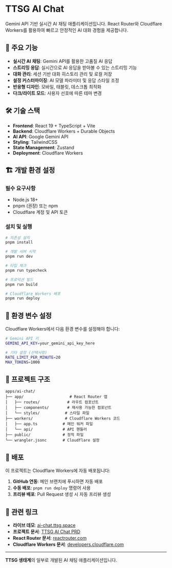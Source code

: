# TTSG AI Chat

Gemini API 기반 실시간 AI 채팅 애플리케이션입니다. React Router와 Cloudflare Workers를 활용하여 빠르고 안정적인 AI 대화 경험을 제공합니다.

## 🚀 주요 기능

- **실시간 AI 채팅**: Gemini API를 활용한 고품질 AI 응답
- **스트리밍 응답**: 실시간으로 AI 응답을 받아볼 수 있는 스트리밍 기능
- **대화 관리**: 세션 기반 대화 히스토리 관리 및 로컬 저장
- **설정 커스터마이징**: AI 모델 파라미터 및 응답 스타일 조정
- **반응형 디자인**: 모바일, 태블릿, 데스크톱 최적화
- **다크/라이트 모드**: 사용자 선호에 따른 테마 변경

## 🛠 기술 스택

- **Frontend**: React 19 + TypeScript + Vite
- **Backend**: Cloudflare Workers + Durable Objects
- **AI API**: Google Gemini API
- **Styling**: TailwindCSS
- **State Management**: Zustand
- **Deployment**: Cloudflare Workers

## 🏗 개발 환경 설정

### 필수 요구사항
- Node.js 18+ 
- pnpm (권장) 또는 npm
- Cloudflare 계정 및 API 토큰

### 설치 및 실행

```bash
# 의존성 설치
pnpm install

# 개발 서버 시작
pnpm run dev

# 타입 체크
pnpm run typecheck

# 프로덕션 빌드
pnpm run build

# Cloudflare Workers 배포
pnpm run deploy
```

## 🔧 환경 변수 설정

Cloudflare Workers에서 다음 환경 변수를 설정해야 합니다:

```bash
# Gemini API 키
GEMINI_API_KEY=your_gemini_api_key_here

# 기타 설정 (선택사항)
RATE_LIMIT_PER_MINUTE=20
MAX_TOKENS=1000
```

## 📁 프로젝트 구조

```
apps/ai-chat/
├── app/                    # React Router 앱
│   ├── routes/            # 라우트 컴포넌트
│   ├── components/        # 재사용 가능한 컴포넌트
│   └── styles/           # 스타일 파일
├── workers/              # Cloudflare Workers 코드
│   ├── app.ts           # 메인 워커 파일
│   └── api/             # API 핸들러
├── public/              # 정적 파일
└── wrangler.jsonc       # Cloudflare 설정
```

## 🚀 배포

이 프로젝트는 Cloudflare Workers에 자동 배포됩니다:

1. **GitHub 연동**: 메인 브랜치에 푸시하면 자동 배포
2. **수동 배포**: `pnpm run deploy` 명령어 사용
3. **프리뷰 배포**: Pull Request 생성 시 자동 프리뷰 생성

## 🔗 관련 링크

- **라이브 데모**: [ai-chat.ttsg.space](https://ai-chat.ttsg.space)
- **프로젝트 문서**: [TTSG AI Chat PRD](../../docs/1.%20PRD/PRD_AI_채팅앱.md)
- **React Router 문서**: [reactrouter.com](https://reactrouter.com/)
- **Cloudflare Workers 문서**: [developers.cloudflare.com](https://developers.cloudflare.com/workers/)

---

**TTSG 생태계**의 일부로 개발된 AI 채팅 애플리케이션입니다.
